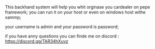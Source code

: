 This backhand system will help you whit orginase you cardealer on pepe framework;
you can run it on your host or even on windows host withe xammp;

your username is admin and your password is password;

if you have anny questions you can finde me on discord :
https://discord.gg/TAR34hXuvz
